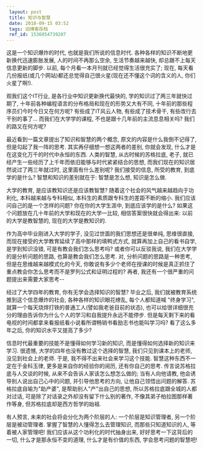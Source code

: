 ```yaml
---
 layout: post
 title: 知识与智慧
 date: 2018-09-15 03:52
 tags: 旧博客存档
 ref_id: 1536954739207
---
```

这是一个知识爆炸的时代, 也就是我们所说的信息时代. 各种各样的知识不断地更新换代迅速膨胀发展, 人的时间不再那么空余, 生活节奏越来越快,
却总跟不上每天信息更新的脚步. 以前, 每个月看一本月刊就已经觉得生活很充实了; 现在,
每天看几份报纸(或几个网站)都还总觉得自己很火星(现在还不懂这个词的含义的人, 你们火星了啊!).



观我们这个IT行业, 是各行业中知识更新换代最快的, 学的知识过了两三年就快过期了, 十年前各种编程语言的分布格局和现在的形势又大有不同,
十年前的那些程序员们今时今日又在何方呢? 有些成了IT风云人物, 有些成了技术骨干, 有些改行去干别的事了... 而我们在大学学的课程,
不也是跟十几年前的主流息息相关吗? 我们的路又在何方呢?



最近看到一篇文章提出了知识和智慧的两个概念, 原文的内容是什么我倒不记得了, 但是勾起了我一阵的思考. 其实再仔细想一想这两者的差别, 你就会发现,
什么才是在这变化万千的时代中永恒的东西. 人类的智慧, 从古时候的苏格拉底, 老子, 就已经产生一些经历了上千年而依旧能够与时代紧紧结合的思想,
而我们现在的知识居然说过了两三年就过时, 这里面有什么差别呢? 我们接受的信息, 所受的教育, 到底学的是什么? 智慧和知识的差别就在于: 智慧是怎么想,
知识是怎么做.



大学的教育, 是应该教知识还是应该教智慧? 随着这个社会的风气越来越趋向于功利化, 本科越来越与专科相似, 本科生的素质跟专科生的差距不断的缩小.
我们应该问自己的是一个怎样的问题? 你在你的大学生涯中, 到底应该学的是什么? 如果这个问题放在几十年前的大学和现在的大学一比较, 相信答案很快就会得出来:
以前的大学是教智慧的, 现在的大学是教知识的.



作为高中毕业刚进入大学的学子, 没见过世面的我们思想还是很单纯, 思维很直接, 而现在接受的大学教育延续了高中那样的填鸭式方式, 就算再加上自己的看书自学,
是学到知识没错, 可是有教会我们怎么思考吗? 或者你可以反驳我说, 我们在大学学的是分析问题的思路, 也算是教会我们怎么思考. 对,
分析问题的思路是一种思考, 但是在思维越来越模式化的今天, 你敢说有多少个老师在授课的时候是真正抓住了重点教会你怎么思考而不是罗列公式和证明过程的? 再者,
我还有一个很严重的问题提出来需要大家思考--



经过了大学四年的教育, 你有无学会选择知识的智慧? 毕业之后, 我们就被教育系统推到这个信息爆炸的社会, 各种各样的知识眼花缭乱, 每个人都知道喊
"终身学习", 就算一个每天烧焊打铁的普通工人(譬如我老爸目前的状态), 也可以给很详细很充分的理由告诉你为什么个人的学习和自我提升永远不能停步.
但是每天剩下来的看电视的时间都拿来看报纸看小说看所谓畅销书看励志书也能叫学习吗? 看了这么多年之后, 你的知识水平又提高了多少?



信息时代最重要的技能不是懂得如何学习新的知识, 而是懂得如何选择新的知识来学习. 很遗憾, 大学的四年也没有教过这个选择的智慧, 我们只见到课本上的老师,
没见到社会上的老师. 于是, 我不得不出来社会来学习这个技能. 智慧这种东西不一定在于金科玉律, 更多是来自你的经验你的阅历, 还有你自己的思考.
传言说苏格拉底与人交谈的时候, 从来不会告诉人家该怎么想怎么做的; 当有人向他请教, 他会诱导别人说出自己心中的问题, 并引导他思考的方向,
让他自己领悟出问题的解答. 苏格拉底自喻为"助产婆", 是帮助别人"产"出自己的思想, 所以苏格拉底跟全城的人都对过话,
可是除了对话录之外却没有留下什么别的著作, 不像其弟子柏拉图那样著作等身, 但苏格拉底却是西方哲学的始祖.



有人预言, 未来的社会将会分化为两个阶层的人: 一个阶层是知识管理者, 另一个阶层是被动管理者. 掌握了智慧的人懂得怎么去管理知识, 而那些只知道知识的人,
等着被人家管理吧! 我们应该从这个功利化的时代抽身出来, 好好思考一下这背后的一切, 什么才是那永恒不变的道理, 什么才是有价值的东西,
学会思考问题的智慧吧!

